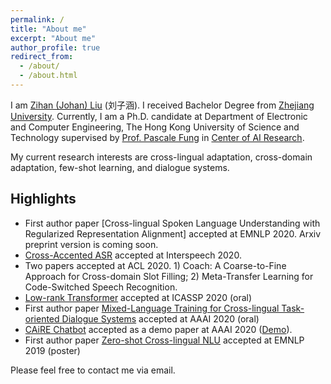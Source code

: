 ```yaml
---
permalink: /
title: "About me"
excerpt: "About me"
author_profile: true
redirect_from: 
  - /about/
  - /about.html
---
```


I am [Zihan (Johan) Liu](https://zliucr.github.io) (刘子涵). I received Bachelor Degree from [Zhejiang University](https://www.zju.edu.cn/english/). Currently, I am a Ph.D. candidate at Department of Electronic and Computer Engineering, The Hong Kong University of Science and Technology supervised by [Prof. Pascale Fung](http://www.ee.ust.hk/~pascale/) in [Center of AI Research](https://caire.ust.hk/).

My current research interests are cross-lingual adaptation, cross-domain adaptation, few-shot learning, and dialogue systems.

## Highlights
- First author paper [Cross-lingual Spoken Language Understanding with Regularized Representation Alignment] accepted at EMNLP 2020. Arxiv preprint version is coming soon.
- [Cross-Accented ASR](https://arxiv.org/pdf/2003.01901.pdf) accepted at Interspeech 2020.
- Two papers accepted at ACL 2020. 1) Coach: A Coarse-to-Fine Approach for Cross-domain Slot Filling; 2) Meta-Transfer Learning for Code-Switched Speech Recognition.
- [Low-rank Transformer](https://arxiv.org/abs/1910.13923) accepted at ICASSP 2020 (oral)
- First author paper [Mixed-Language Training for Cross-lingual Task-oriented Dialogue Systems](https://arxiv.org/abs/1911.09273) accepted at AAAI 2020 (oral)
- [CAiRE Chatbot](https://arxiv.org/abs/1907.12108) accepted as a demo paper at AAAI 2020 ([Demo](http://eez115.ece.ust.hk:8899/chatbot_home.html)).
- First author paper [Zero-shot Cross-lingual NLU](https://www.aclweb.org/anthology/D19-1129/) accepted at EMNLP 2019 (poster)

Please feel free to contact me via email.
